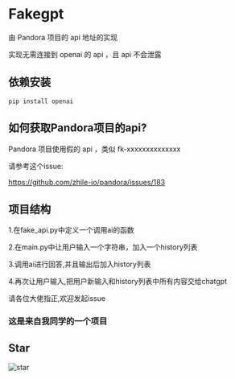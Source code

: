 # **Fakegpt**

由 Pandora 项目的 api 地址的实现

实现无需连接到 openai 的 api ，且 api 不会泄露

## 依赖安装

```shell
pip install openai
```

## 如何获取Pandora项目的api?

Pandora 项目使用假的 api ，类似 fk-xxxxxxxxxxxxxx

请参考这个issue:

https://github.com/zhile-io/pandora/issues/183

## 项目结构

1.在fake_api.py中定义一个调用ai的函数

2.在main.py中让用户输入一个字符串，加入一个history列表

3.调用ai进行回答,并且输出后加入history列表

4.再次让用户输入,把用户新输入和history列表中所有内容交给chatgpt

请各位大佬指正,欢迎发起issue

### 这是来自我同学的一个项目

## Star

![star](https://api.star-history.com/svg?repos=hhhhhge/fakegpt&type=Date)